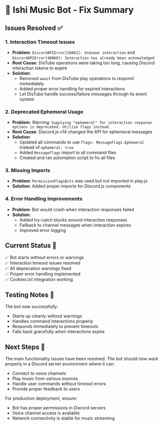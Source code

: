 # 🎵 Ishi Music Bot - Fix Summary

## Issues Resolved ✅

### 1. **Interaction Timeout Issues**

- **Problem**: `DiscordAPIError[10062]: Unknown interaction` and `DiscordAPIError[40060]: Interaction has already been acknowledged`
- **Root Cause**: DisTube operations were taking too long, causing Discord interaction tokens to expire
- **Solution**:
  - Removed `await` from DisTube play operations to respond immediately
  - Added proper error handling for expired interactions
  - Let DisTube handle success/failure messages through its event system

### 2. **Deprecated Ephemeral Usage**

- **Problem**: Warning: `Supplying "ephemeral" for interaction response options is deprecated. Utilize flags instead.`
- **Root Cause**: Discord.js v14 changed the API for ephemeral messages
- **Solution**:
  - Updated all commands to use `flags: MessageFlags.Ephemeral` instead of `ephemeral: true`
  - Added `MessageFlags` import to all command files
  - Created and ran automation script to fix all files

### 3. **Missing Imports**

- **Problem**: `PermissionFlagsBits` was used but not imported in play.js
- **Solution**: Added proper imports for Discord.js components

### 4. **Error Handling Improvements**

- **Problem**: Bot would crash when interaction responses failed
- **Solution**:
  - Added try-catch blocks around interaction responses
  - Fallback to channel messages when interaction expires
  - Improved error logging

## Current Status 🚀

✅ Bot starts without errors or warnings  
✅ Interaction timeout issues resolved  
✅ All deprecation warnings fixed  
✅ Proper error handling implemented  
✅ Cookies.txt integration working

## Testing Notes 📝

The bot now successfully:

- Starts up cleanly without warnings
- Handles command interactions properly
- Responds immediately to prevent timeouts
- Falls back gracefully when interactions expire

## Next Steps 🔄

The main functionality issues have been resolved. The bot should now work properly in a Discord server environment where it can:

- Connect to voice channels
- Play music from various sources
- Handle user commands without timeout errors
- Provide proper feedback to users

For production deployment, ensure:

- Bot has proper permissions in Discord servers
- Voice channel access is available
- Network connectivity is stable for music streaming
